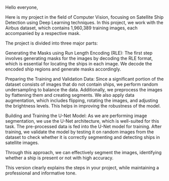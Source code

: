 Hello everyone,

Here is my project in the field of Computer Vision, focusing on Satellite Ship Detection using Deep Learning techniques. In this project, we work with the Airbus dataset, which contains 1,960,389 training images, each accompanied by a respective mask.

The project is divided into three major parts:

Generating the Masks using Run Length Encoding (RLE):
The first step involves generating masks for the images by decoding the RLE format, which is essential for locating the ships in each image. We decode the encoded ship regions and generate masks accordingly.

Preparing the Training and Validation Data:
Since a significant portion of the dataset consists of images that do not contain ships, we perform random undersampling to balance the data. Additionally, we preprocess the images by flattening them and creating segments. We also apply data augmentation, which includes flipping, rotating the images, and adjusting the brightness levels. This helps in improving the robustness of the model.

Building and Training the U-Net Model:
As we are performing image segmentation, we use the U-Net architecture, which is well-suited for this task. The pre-processed data is fed into the U-Net model for training. After training, we validate the model by testing it on random images from the dataset to check whether it is correctly segmenting and detecting ships in satellite images.

Through this approach, we can effectively segment the images, identifying whether a ship is present or not with high accuracy.

This version clearly explains the steps in your project, while maintaining a professional and informative tone.
